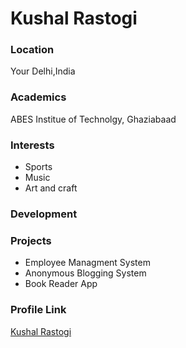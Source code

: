 # Kushal Rastogi

### Location

Your Delhi,India

### Academics

ABES Institue of Technolgy, Ghaziabaad

### Interests

- Sports
- Music
- Art and craft

### Development
 


### Projects

- Employee Managment System
- Anonymous Blogging System
- Book Reader App

### Profile Link

[Kushal Rastogi](https://github.com/KushalRastogi20)